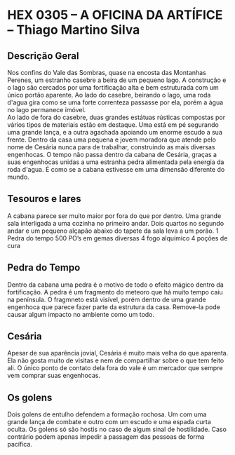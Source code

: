 # HEX 0305 – A OFICINA DA ARTÍFICE – Thiago Martino Silva

## Descrição Geral
Nos confins do Vale das Sombras, quase na encosta das Montanhas Perenes, um estranho casebre a beira de um pequeno lago. A construção e o lago são cercados por uma fortificação alta e bem estruturada com um único portão aparente. Ao lado do casebre, beirando o lago, uma roda d'agua gira como se uma forte correnteza passasse por ela, porém a água no lago permanece imóvel.  
Ao lado de fora do casebre, duas grandes estátuas rústicas compostas por vários tipos de materiais estão em destaque. Uma está em pé segurando uma grande lança, e a outra agachada apoiando um enorme escudo a sua frente.
Dentro da casa uma pequena e jovem moradora que atende pelo nome de Cesária nunca para de trabalhar, construindo as mais diversas engenhocas.
O tempo não passa dentro da cabana de Cesária, graças a suas engenhocas unidas a uma estranha pedra alimentada pela energia da roda d'agua. É como se a cabana estivesse em uma dimensão diferente do mundo. 

## Tesouros e lares
A cabana parece ser muito maior por fora do que por dentro. Uma grande sala interligada a uma cozinha no primeiro andar. Dois quartos no segundo andar e um pequeno alçapão abaixo do tapete da sala leva a um porão.
1 Pedra do tempo
500 PO’s em gemas diversas
4 fogo alquímico
4 poções de cura

## Pedra do Tempo
Dentro da cabana uma pedra é o motivo de todo o efeito mágico dentro da fortificação. A pedra é um fragmento do meteoro que há muito tempo caiu na península. O fragmneto está visível, porém dentro de uma grande engenhoca que parece fazer parte da estrutura da casa. Remove-la pode causar algum impacto no ambiente como um todo.

## Cesária
Apesar de sua aparência jovial, Cesária é muito mais velha do que aparenta. Ela não gosta muito de visitas e nem de compartilhar sobre o que tem feito ali. O único ponto de contato dela fora do vale é um mercador que sempre vem comprar suas engenhocas.

## Os golens
Dois golens de entulho defendem a formação rochosa. Um com uma grande lança de combate e outro com um escudo e uma espada curta oculta. Os golens só são hostis no caso de algum sinal de hostilidade. Caso contrário podem apenas impedir a passagem das pessoas de forma pacífica.
